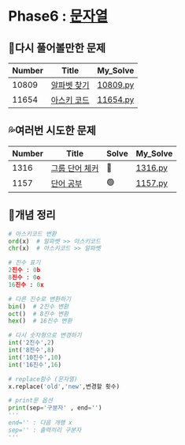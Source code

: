 # Phase6 : [문자열](https://www.acmicpc.net/step/7)



## 💫다시 풀어볼만한 문제

| Number | Title                                                | My_Solve               |
| ------ | ---------------------------------------------------- | ---------------------- |
| 10809  | [알파벳 찾기](https://www.acmicpc.net/problem/10809) | [10809.py](./10809.py) |
| 11654  | [아스키 코드](https://www.acmicpc.net/problem/11654) | [11654.py](./11654.py) |



## 💦여러번 시도한 문제

| Number | Title                                                  | Solve | My_Solve             |
| ------ | ------------------------------------------------------ | ----- | -------------------- |
| 1316   | [그룹 단어 체커](https://www.acmicpc.net/problem/1316) | 🔴     | [1316.py](./1316.py) |
| 1157   | [ 단어 공부](https://www.acmicpc.net/problem/1157)     | 🟢     | [1157.py](./1157.py) |



## 📑개념 정리 

```python
# 아스키코드 변환
ord(x)  # 알파벳 >> 아스키코드
chr(x)  # 아스키코드 >> 알파벳

# 진수 표기
2진수 : 0b
8진수 : 0o
16진수 : 0x

# 다른 진수로 변환하기
bin()  # 2진수 변환
oct()  # 8진수 변환
hex()  # 16진수 변환

# 다시 숫자형으로 변경하기
int('2진수',2)
int('8진수',8)
int('10진수',10)
int('16진수',16)

# replace함수 (문자열)
x.replace('old','new',변경할 횟수)

# print문 옵션
print(sep='구분자' , end='')
'''
end='' : 다음 개행 x
sep='' : 출력끼리 구분자
'''
```

